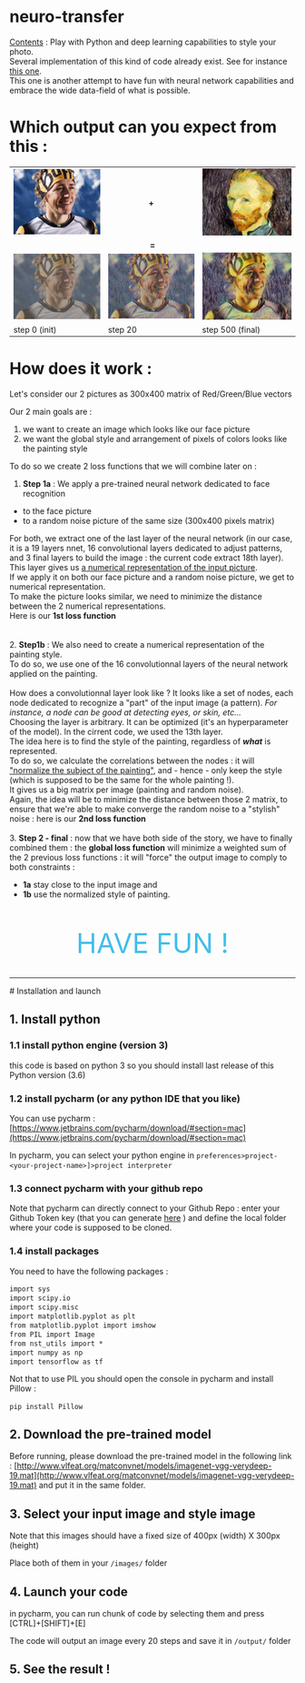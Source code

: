 # neuro-transfer

<u>Contents</u> : Play with Python and deep learning capabilities to style your photo.  
Several implementation of this kind of code already exist. See for instance [this one](https://github.com/anishathalye/neural-style#requirements).  
This one is another attempt to have fun with neural network capabilities and embrace the wide data-field of what is possible.

# Which output can you expect from this : 



<table>
<tr>
  <td><img src="images/nuria_picas_UTMB2017.png"  style="width: 300px;"/></a></td>
  <td> <CENTER><b> + </b></CENTER></td>
  <td><img src="images/Van.jpg"  style="width: 300px;"/></a></td>
</tr>
<tr> <td colspan=3 align=center><b> = </b></td></tr>
<tr>
  <td><img src="output/0.png"  style="width: 300px;"/></a></td>
  <td><img src="output/20.png"  style="width: 300px;"/></a></td>
  <td><img src="output/generated_image.jpg"  style="width: 300px;"/></a></td>
</tr>
<tr>
  <td>step 0 (init)</td>
  <td>step 20</td>
  <td>step 500 (final)</td>
</tr>
</table>

# How does it work : 

Let's consider our 2 pictures as 300x400 matrix of Red/Green/Blue vectors

Our 2 main goals are :

1. we want to create an image which looks like our face picture
2. we want the global style and arrangement of pixels of colors looks like the painting style

To do so we create 2 loss functions that we will combine later on : 

1. **Step 1a** : We apply a pre-trained neural network dedicated to face recognition
 - to the face picture 
 - to a random noise picture of the same size (300x400 pixels matrix)  

  For both, we extract one of the last layer of the neural network (in our case, it is a 19 layers nnet, 16 convolutional layers dedicated to adjust patterns, and 3 final layers to build the image : the current code extract 18th layer).   
  This layer gives us <u>a numerical representation of the input picture</u>.   
If we apply it on both our face picture and a random noise picture, we get to numerical representation.  
To make the picture looks similar, we need to minimize the distance between the 2 numerical representations.   
Here is our **1st loss function**
<br><br>   
2. **Step1b** : We also need to create a numerical representation of the painting style.  
To do so, we use one of the 16 convolutionnal layers of the neural network applied on the painting.   
<br>
How does a convolutionnal layer look like ? It looks like a set of nodes, each node dedicated to recognize a "part" of the input image (a pattern). <i>For instance, a node can be good at detecting eyes, or skin, etc...</i>  
Choosing the layer is arbitrary. It can be optimized (it's an hyperparameter of the model). In the cirrent code, we used the 13th layer.
<br>
The idea here is to find the style of the painting, regardless of **<i>what</i>** is represented.  
To do so, we calculate the correlations between the nodes : it will <u>"normalize the subject of the painting"</u>, and - hence - only keep the style (which is supposed to be the same for the whole painting !).  
It gives us a big matrix per image (painting and random noise).   
Again, the idea will be to minimize the distance between those 2 matrix, to ensure that we're able to make converge the random noise to a "stylish" noise : here is our **2nd loss function**
<br><br>
3. **Step 2 - final** : now that we have both side of the story, we have to finally combined them : the **global loss function** will minimize a weighted sum of the 2 previous loss functions : it will  "force" the output image to comply to both constraints :  
 - **1a** stay close to the input image and 
 - **1b** use the normalized style of painting.
<br>
<br>

<center><font size="8" color=#43bdea>HAVE FUN !</font></center>
<br>

<hr>
# Installation and launch

## 1. Install python

### 1.1 install python engine (version 3)
this code is based on python 3 so you should install last release of this Python version (3.6)

### 1.2 install pycharm (or any python IDE that you like)
You can use pycharm : [https://www.jetbrains.com/pycharm/download/#section=mac](https://www.jetbrains.com/pycharm/download/#section=mac)   

In pycharm, you can select your python engine in ```preferences>project-<your-project-name>]>project interpreter```
  
### 1.3 connect pycharm with your github repo
Note that pycharm can directly connect to your Github Repo : enter your Github Token key (that you can generate [here](https://github.com/settings/tokens) ) and define the local folder where your code is supposed to be cloned.


### 1.4 install packages

You need to have the following packages : 

```import os
import sys  
import scipy.io  
import scipy.misc   
import matplotlib.pyplot as plt
from matplotlib.pyplot import imshow
from PIL import Image
from nst_utils import *
import numpy as np
import tensorflow as tf
```

Not that to use PIL you should open the console in pycharm and install Pillow : 

```pip install Pillow```

 
 
## 2. Download the pre-trained model

Before running, please download the pre-trained model in the following link : [http://www.vlfeat.org/matconvnet/models/imagenet-vgg-verydeep-19.mat](http://www.vlfeat.org/matconvnet/models/imagenet-vgg-verydeep-19.mat) and put it in the same folder.


## 3. Select your input image and style image

Note that this images should have a fixed size of 400px (width) X 300px (height)

Place both of them in your ```/images/``` folder


## 4. Launch your code

in pycharm, you can run chunk of code by selecting them and press [CTRL]+[SHIFT]+[E]

The code will output an image every 20 steps and save it in ```/output/``` folder

## 5. See the result !

